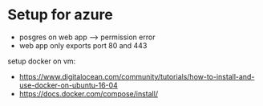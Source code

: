 # Setup for azure

* posgres on web app --> permission error
* web app only exports port 80 and 443

setup docker on vm: 
* https://www.digitalocean.com/community/tutorials/how-to-install-and-use-docker-on-ubuntu-16-04
* https://docs.docker.com/compose/install/